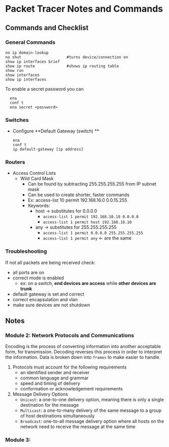 # Packet Tracer Notes and Commands

## Commands and Checklist

### General Commands

   ````
   no ip domain-lookup        
   no shut                    #turns device/connection on
   show ip interfaces brief   
   show ip route              #shows ip routing table
   show run                   
   show interfaces            
   show ip interfaces         
   ````
   To enable a secret password you can
   

      ena
      conf t
      ena secret <password>


### Switches

- Configure **Default Gateway (switch) **
   ````
   ena
   conf t
   ip default-gateway [ip address]
   ````
   


### Routers
- Access Control Lists
   - Wild Card Mask
      - Can be found by subtracting 255.255.255.255 from IP subnet mask
      - Can be used to create shorter, faster commands
      - Ex: access-list 10 permit 192.168.16.0 0.0.15.255
      - Keywords: 
         - host -> substitutes for 0.0.0.0
            -  `access-list 1 permit 192.168.10.10 0.0.0.0`
            -  `access-list 1 permit host 192.168.10.10`
         - any -> substitutes for 255.255.255.255
            -  `access-list 1 permit 0.0.0.0 255.255.255.255`
            -  `access-list 1 permit any` <- are the same





### Troubleshooting

If not all packets are being received check:
   - all ports are on
   - correct mode is enabled 
      - ex: on a switch, **end devices are access** while **other devices are trunk**
   - default gateway is set and correct
   - correct encapsulation and vlan
   - make sure devices are not shutdown







## Notes

### Module 2: Network Protocols and Communications

Encoding is the process of converting information into another acceptable form, for transmission. Decoding reverses this process in order to interpret the information. Data is broken down into `frames` to make easier to handle. 

1. Protocols must account for the following requirements
    * an identified sender and receiver
    * common language and grammar
    * speed and timing of delivery
    * conformation or acknowledgement requirements
1. Message Delivery Options
    * `Unicast`: a one-to-one delivery option, meaning there is only a single destination for the message
    * `Multicast`: a one-to-many delivery of the same message to a group of host destinations simultaneously
    * `Broadcast`: one-to-all message delivery option where all hosts on the network need to receive the message at the same time
  

### Module 3: 








